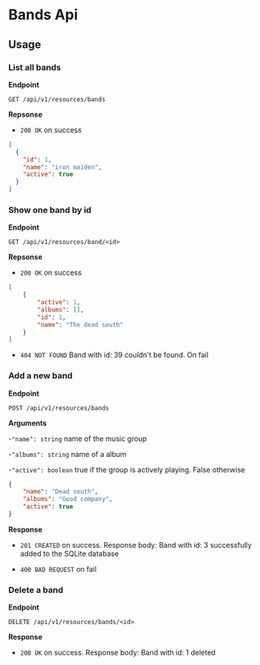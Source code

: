 # Bands Api

## Usage

### List all bands
**Endpoint**

`GET /api/v1/resources/bands`

**Repsonse**
- `200 OK` on success
```json
[
  {
    "id": 1,
    "name": "iron maiden",
    "active": true
  }
]
```

### Show one band by id
**Endpoint**

`GET /api/v1/resources/band/<id>`

**Repsonse**
- `200 OK` on success
```json
[
    {
        "active": 1,
        "albums": [],
        "id": 1,
        "name": "The dead south"
    }
]
```
- `404 NOT FOUND` Band with id: 39 couldn't be found. On fail

### Add a new band
**Endpoint**

`POST /api/v1/resources/bands`

**Arguments**

-`"name": string` name of the music group

-`"albums": string` name of a album

-`"active": boolean` true if the group is actively playing. False otherwise

```json
{
    "name": "Dead south",
    "albums": "Good company",
    "active": true
}
```
**Response**

- `201 CREATED` on success. Response body: Band with id: 3 successfully added to the SQLite database

- `400 BAD REQUEST` on fail

### Delete a band
**Endpoint**

`DELETE /api/v1/resources/bands/<id>`

**Response**

- `200 OK` on success. Response body: Band with id: 1 deleted




